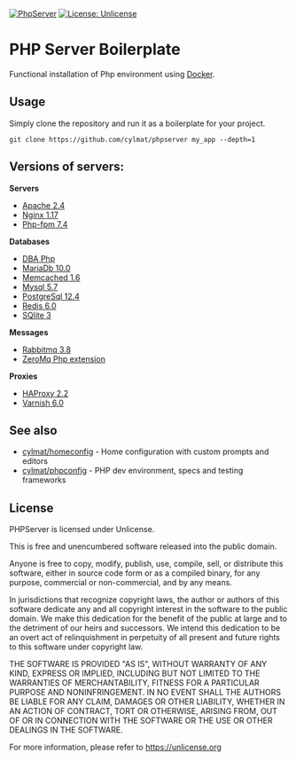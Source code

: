 [![PhpServer](https://github.com/cylmat/phpserver/actions/workflows/check.yml/badge.svg)](https://github.com/cylmat/phpserver/actions/workflows/check.yml)
[![License: Unlicense](https://img.shields.io/badge/license-Unlicense-blue.svg)](http://unlicense.org/)

PHP Server Boilerplate
===
Functional installation of Php environment using [Docker](https://www.docker.com).  

Usage
-----
Simply clone the repository and run it as a boilerplate for your project.
```
git clone https://github.com/cylmat/phpserver my_app --depth=1
```

Versions of servers:
---
**Servers**  
* [Apache 2.4](https://httpd.apache.org)
* [Nginx 1.17](https://www.nginx.com)
* [Php-fpm 7.4](https://www.php.net/manual/fr/install.fpm.php)

**Databases**  
* [DBA Php](https://www.oracle.com/database/berkeley-db/db.html)
* [MariaDb 10.0](https://mariadb.org)
* [Memcached 1.6](https://memcached.org)
* [Mysql 5.7](https://www.mysql.com)
* [PostgreSql 12.4](https://www.postgresql.org)
* [Redis 6.0](https://redis.io)
* [SQlite 3](https://www.sqlite.org)

**Messages**  
* [Rabbitmq 3.8](https://www.rabbitmq.com)
* [ZeroMq Php extension](https://zeromq.org)

**Proxies**  
* [HAProxy 2.2](http://www.haproxy.org)
* [Varnish 6.0](https://varnish-cache.org)

## See also
* [cylmat/homeconfig](https://github.com/cylmat/homeconfig) - Home configuration with custom prompts and editors
* [cylmat/phpconfig](https://github.com/cylmat/phpconfig/) - PHP dev environment, specs and testing frameworks

License
---
PHPServer is licensed under Unlicense.

This is free and unencumbered software released into the public domain.

Anyone is free to copy, modify, publish, use, compile, sell, or
distribute this software, either in source code form or as a compiled
binary, for any purpose, commercial or non-commercial, and by any
means.

In jurisdictions that recognize copyright laws, the author or authors
of this software dedicate any and all copyright interest in the
software to the public domain. We make this dedication for the benefit
of the public at large and to the detriment of our heirs and
successors. We intend this dedication to be an overt act of
relinquishment in perpetuity of all present and future rights to this
software under copyright law.

THE SOFTWARE IS PROVIDED "AS IS", WITHOUT WARRANTY OF ANY KIND,
EXPRESS OR IMPLIED, INCLUDING BUT NOT LIMITED TO THE WARRANTIES OF
MERCHANTABILITY, FITNESS FOR A PARTICULAR PURPOSE AND NONINFRINGEMENT.
IN NO EVENT SHALL THE AUTHORS BE LIABLE FOR ANY CLAIM, DAMAGES OR
OTHER LIABILITY, WHETHER IN AN ACTION OF CONTRACT, TORT OR OTHERWISE,
ARISING FROM, OUT OF OR IN CONNECTION WITH THE SOFTWARE OR THE USE OR
OTHER DEALINGS IN THE SOFTWARE.

For more information, please refer to <https://unlicense.org>

